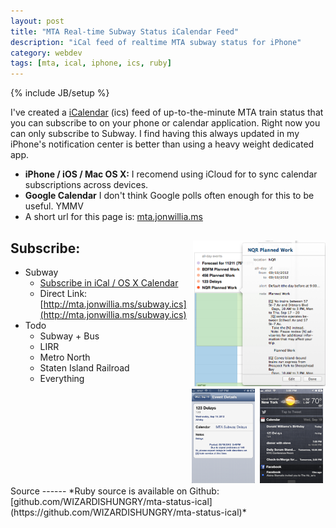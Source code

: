 ```yaml
---
layout: post
title: "MTA Real-time Subway Status iCalendar Feed"
description: "iCal feed of realtime MTA subway status for iPhone"
category: webdev 
tags: [mta, ical, iphone, ics, ruby]
---
```

{% include JB/setup %}

I've created a [iCalendar](http://en.wikipedia.org/wiki/ICalendar) (ics) feed of up-to-the-minute MTA train status that you can subscribe to on your phone or calendar application.
Right now you can only subscribe to Subway. I find having this always updated in my iPhone's notification center is better than using a heavy weight dedicated app.

* **iPhone / iOS / Mac OS X:** I recomend using iCloud for to sync calendar subscriptions across devices.
* **Google Calendar** I don't think Google polls often enough for this to be useful. YMMV 
* A short url for this page is: [mta.jonwillia.ms](http://mta.jonwillia.ms)

[<img src="/assets/images/mta-ical-osx-1.png" alt="iCal displaying MTA status in OSX" style="float: right; max-width: 42%">](/assets/images/mta-ical-osx-1.png)
[<img src="/assets/images/mta-ical-ios-1.png" alt="iCal displaying MTA status in iOS" style="padding: 4px; clear: right; float: right; max-width: 20%">](/assets/images/mta-ical-ios-1.png)
[<img src="/assets/images/mta-ical-ios-2.png" alt="iCal displaying MTA status in iOS" style="padding: 4px; float: right; max-width: 20%">](/assets/images/mta-ical-ios-2.png)
Subscribe:
----------
* Subway
  * [Subscribe in iCal / OS X Calendar](webcal://mta.jonwillia.ms/subway.ics)
  * Direct Link: [http://mta.jonwillia.ms/subway.ics](http://mta.jonwillia.ms/subway.ics)
* Todo
  * Subway + Bus
  * LIRR
  * Metro North
  * Staten Island Railroad
  * Everything
<br clear="both">
Source
------
*Ruby source is available on Github: [github.com/WIZARDISHUNGRY/mta-status-ical](https://github.com/WIZARDISHUNGRY/mta-status-ical)*
